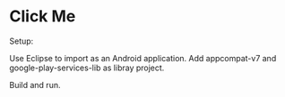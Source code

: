 Click Me
=================


Setup:

Use Eclipse to import as an Android application.
Add appcompat-v7 and google-play-services-lib as libray project.


Build and run.

